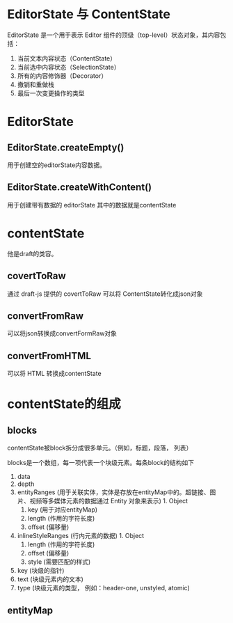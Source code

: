 EditorState 与 ContentState
===========================
EditorState 是一个用于表示 Editor 组件的顶级（top-level）状态对象，其内容包括：
  1. 当前文本内容状态（ContentState）
  2. 当前选中内容状态（SelectionState）
  3. 所有的内容修饰器（Decorator）
  4. 撤销和重做栈
  5. 最后一次变更操作的类型


EditorState
===========

  EditorState.createEmpty()
  -------------------------
  用于创建空的editorState内容数据。

  EditorState.createWithContent()
  -------------------------------
  用于创建带有数据的 editorState  其中的数据就是contentState


contentState
============
他是draft的类容。

  covertToRaw
  -----------
  通过 draft-js 提供的 covertToRaw 可以将 ContentState转化成json对象

  convertFromRaw
  --------------
  可以将json转换成convertFormRaw对象

  convertFromHTML
  ---------------
  可以将 HTML 转换成contentState


contentState的组成
==================
  blocks
  ------
  contentState被block拆分成很多单元。（例如，标题，段落， 列表）

  blocks是一个数组，每一项代表一个块级元素。每条block的结构如下
  1. data
  2. depth
  3. entityRanges  (用于关联实体，实体是存放在entityMap中的。超链接、图片、视频等多媒体元素的数据通过 Entity 对象来表示)
    1. Object
      1. key   (用于对应entityMap)
      2. length  (作用的字符长度)
      3. offset  (偏移量)
  4. inlineStyleRanges (行内元素的数据)
    1. Object
      1. length  (作用的字符长度)
      2. offset  (偏移量)
      3. style   (需要匹配的样式)
  5. key   (块级的指针)
  6. text  (块级元素内的文本)
  7. type  (块级元素的类型， 例如：header-one, unstyled, atomic)


  entityMap
  ---------
